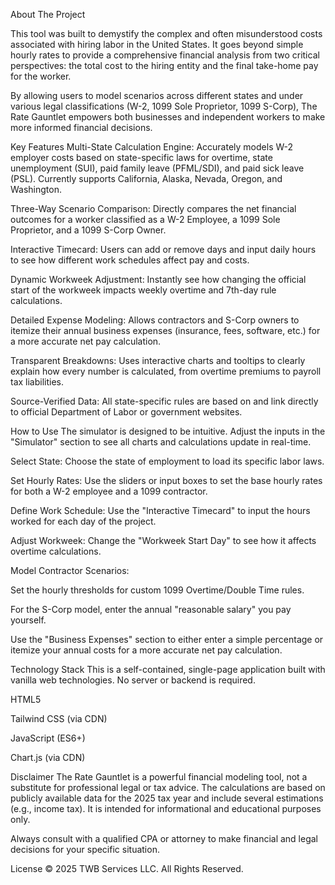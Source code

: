 About The Project


This tool was built to demystify the complex and often misunderstood costs associated with hiring labor in the United States. It goes beyond simple hourly rates to provide a comprehensive financial analysis from two critical perspectives: the total cost to the hiring entity and the final take-home pay for the worker.

By allowing users to model scenarios across different states and under various legal classifications (W-2, 1099 Sole Proprietor, 1099 S-Corp), The Rate Gauntlet empowers both businesses and independent workers to make more informed financial decisions.

Key Features
Multi-State Calculation Engine: Accurately models W-2 employer costs based on state-specific laws for overtime, state unemployment (SUI), paid family leave (PFML/SDI), and paid sick leave (PSL). Currently supports California, Alaska, Nevada, Oregon, and Washington.

Three-Way Scenario Comparison: Directly compares the net financial outcomes for a worker classified as a W-2 Employee, a 1099 Sole Proprietor, and a 1099 S-Corp Owner.

Interactive Timecard: Users can add or remove days and input daily hours to see how different work schedules affect pay and costs.

Dynamic Workweek Adjustment: Instantly see how changing the official start of the workweek impacts weekly overtime and 7th-day rule calculations.

Detailed Expense Modeling: Allows contractors and S-Corp owners to itemize their annual business expenses (insurance, fees, software, etc.) for a more accurate net pay calculation.

Transparent Breakdowns: Uses interactive charts and tooltips to clearly explain how every number is calculated, from overtime premiums to payroll tax liabilities.

Source-Verified Data: All state-specific rules are based on and link directly to official Department of Labor or government websites.

How to Use
The simulator is designed to be intuitive. Adjust the inputs in the "Simulator" section to see all charts and calculations update in real-time.

Select State: Choose the state of employment to load its specific labor laws.

Set Hourly Rates: Use the sliders or input boxes to set the base hourly rates for both a W-2 employee and a 1099 contractor.

Define Work Schedule: Use the "Interactive Timecard" to input the hours worked for each day of the project.

Adjust Workweek: Change the "Workweek Start Day" to see how it affects overtime calculations.

Model Contractor Scenarios:

Set the hourly thresholds for custom 1099 Overtime/Double Time rules.

For the S-Corp model, enter the annual "reasonable salary" you pay yourself.

Use the "Business Expenses" section to either enter a simple percentage or itemize your annual costs for a more accurate net pay calculation.

Technology Stack
This is a self-contained, single-page application built with vanilla web technologies. No server or backend is required.

HTML5

Tailwind CSS (via CDN)

JavaScript (ES6+)

Chart.js (via CDN)

Disclaimer
The Rate Gauntlet is a powerful financial modeling tool, not a substitute for professional legal or tax advice. The calculations are based on publicly available data for the 2025 tax year and include several estimations (e.g., income tax). It is intended for informational and educational purposes only.

Always consult with a qualified CPA or attorney to make financial and legal decisions for your specific situation.

License
© 2025 TWB Services LLC. All Rights Reserved.
